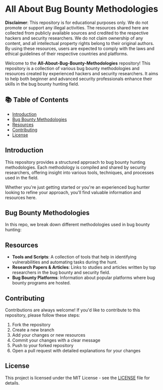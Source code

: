 # All About Bug Bounty Methodologies

**Disclaimer**: This repository is for educational purposes only. We do not promote or support any illegal activities. The resources shared here are collected from publicly available sources and credited to the respective hackers and security researchers. We do not claim ownership of any content, and all intellectual property rights belong to their original authors. By using these resources, users are expected to comply with the laws and ethical guidelines of their respective countries and platforms.

Welcome to the **All-About-Bug-Bounty-Methodologies** repository! This repository is a collection of various bug bounty methodologies and resources created by experienced hackers and security researchers. It aims to help both beginner and advanced security professionals enhance their skills in the bug bounty hunting field.

## 📚 Table of Contents

- [Introduction](#introduction)
- [Bug Bounty Methodologies](#bug-bounty-methodologies)
- [Resources](#resources)
- [Contributing](#contributing)
- [License](#license)

## Introduction

This repository provides a structured approach to bug bounty hunting methodologies. Each methodology is compiled and shared by security researchers, offering insight into various tools, techniques, and processes used in the field.

Whether you're just getting started or you're an experienced bug hunter looking to refine your approach, you’ll find valuable information and resources here.

## Bug Bounty Methodologies

In this repo, we break down different methodologies used in bug bounty hunting:

## Resources

- **Tools and Scripts**: A collection of tools that help in identifying vulnerabilities and automating tasks during the hunt.
- **Research Papers & Articles**: Links to studies and articles written by top researchers in the bug bounty and security field.
- **Bug Bounty Platforms**: Information about popular platforms where bug bounty programs are hosted.

## Contributing

Contributions are always welcome! If you'd like to contribute to this repository, please follow these steps:

1. Fork the repository
2. Create a new branch
3. Add your changes or new resources
4. Commit your changes with a clear message
5. Push to your forked repository
6. Open a pull request with detailed explanations for your changes

## License

This project is licensed under the MIT License - see the [LICENSE](LICENSE) file for details.

